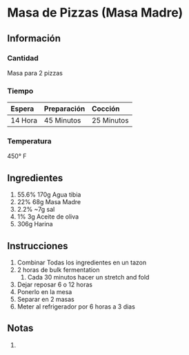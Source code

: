 # Masa de Pizzas \(Masa Madre\)

## Información

### Cantidad

Masa para 2 pizzas

### Tiempo

| Espera | Preparación | Cocción |
| :--- | :--- | :--- |
| 14 Hora | 45 Minutos | 25 Minutos |

### Temperatura

450° F

## Ingredientes

1. 55.6% 170g Agua tibia
2. 22% 68g Masa Madre
3. 2.2% ~7g sal
4. 1% 3g Aceite de oliva
5. 306g Harina

## Instrucciones

1. Combinar Todas los ingredientes en un tazon
2. 2 horas de bulk fermentation
   1. Cada 30 minutos hacer un stretch and fold
3. Dejar reposar 6 o 12 horas
4. Ponerlo en la mesa
5. Separar en 2 masas
6. Meter al refrigerador por 6 horas a 3 dias

## Notas

1.

